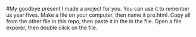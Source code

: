 #My goodbye present
I made a project for you. You can use it to remenber us year fives.
Make a file on your computer, then name it pro.html. Copy all from the other file in this repo, then paste it in the in the file. Open a file exporer, then double click on the file.
